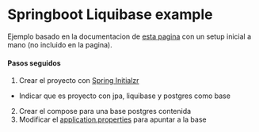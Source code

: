 # Springboot Liquibase example

Ejemplo basado en la documentacion de [esta pagina](https://www.baeldung.com/liquibase-refactor-schema-of-java-app)
con un setup inicial a mano (no incluido en la pagina).

#### Pasos seguidos
1. Crear el proyecto con [Spring Initialzr](https://start.spring.io/)
  - Indicar que es proyecto con jpa, liquibase y postgres como base
2. Crear el compose para una base postgres contenida
3. Modificar el [application.properties](src/main/resources/application.properties) para apuntar a la base   